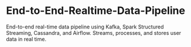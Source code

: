 # End-to-End-Realtime-Data-Pipeline
End-to-end real-time data pipeline using Kafka, Spark Structured Streaming, Cassandra, and Airflow. Streams, processes, and stores user data in real time.
